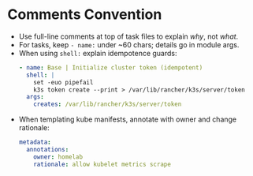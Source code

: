 # Comments Convention

- Use full-line comments at top of task files to explain *why*, not *what*.
- For tasks, keep `- name:` under ~60 chars; details go in module args.
- When using `shell:` explain idempotence guards:
  ```yaml
  - name: Base | Initialize cluster token (idempotent)
    shell: |
      set -euo pipefail
      k3s token create --print > /var/lib/rancher/k3s/server/token
    args:
      creates: /var/lib/rancher/k3s/server/token
  ```
- When templating kube manifests, annotate with owner and change rationale:
  ```yaml
  metadata:
    annotations:
      owner: homelab
      rationale: allow kubelet metrics scrape
  ```
